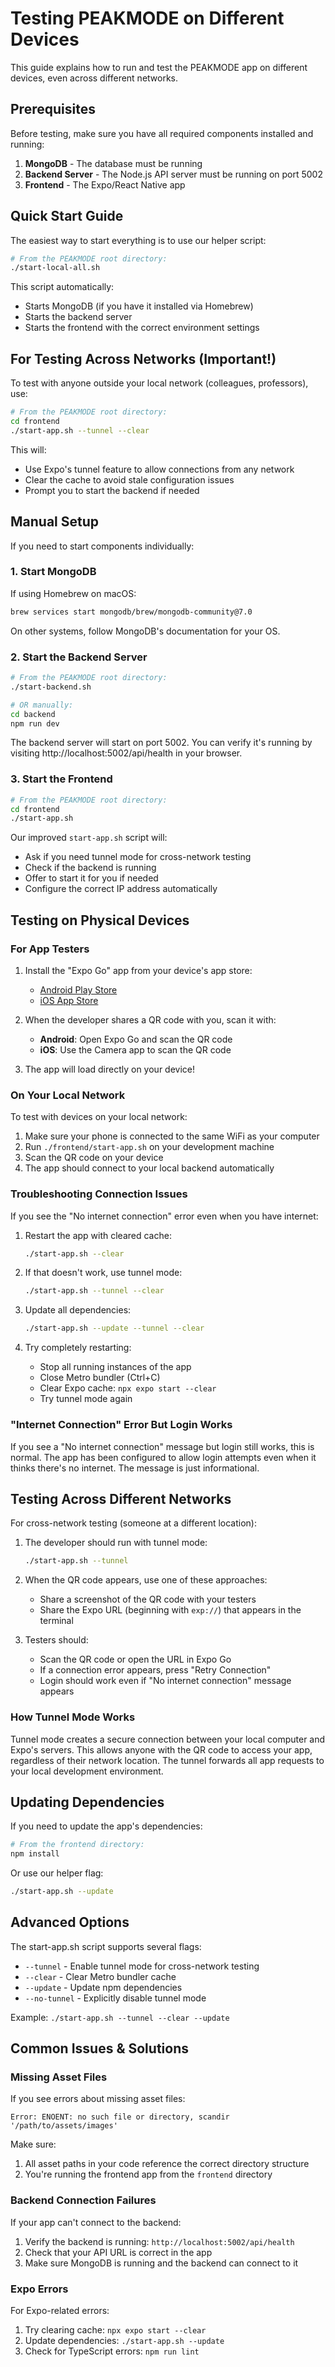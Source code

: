 # Testing PEAKMODE on Different Devices

This guide explains how to run and test the PEAKMODE app on different devices, even across different networks.

## Prerequisites

Before testing, make sure you have all required components installed and running:

1. **MongoDB** - The database must be running
2. **Backend Server** - The Node.js API server must be running on port 5002
3. **Frontend** - The Expo/React Native app

## Quick Start Guide

The easiest way to start everything is to use our helper script:

```bash
# From the PEAKMODE root directory:
./start-local-all.sh
```

This script automatically:
- Starts MongoDB (if you have it installed via Homebrew)
- Starts the backend server
- Starts the frontend with the correct environment settings

## For Testing Across Networks (Important!)

To test with anyone outside your local network (colleagues, professors), use:

```bash
# From the PEAKMODE root directory:
cd frontend
./start-app.sh --tunnel --clear
```

This will:
- Use Expo's tunnel feature to allow connections from any network
- Clear the cache to avoid stale configuration issues
- Prompt you to start the backend if needed

## Manual Setup

If you need to start components individually:

### 1. Start MongoDB

If using Homebrew on macOS:
```bash
brew services start mongodb/brew/mongodb-community@7.0
```

On other systems, follow MongoDB's documentation for your OS.

### 2. Start the Backend Server

```bash
# From the PEAKMODE root directory:
./start-backend.sh

# OR manually:
cd backend
npm run dev
```

The backend server will start on port 5002. You can verify it's running by visiting http://localhost:5002/api/health in your browser.

### 3. Start the Frontend

```bash
# From the PEAKMODE root directory:
cd frontend
./start-app.sh
```

Our improved `start-app.sh` script will:
- Ask if you need tunnel mode for cross-network testing
- Check if the backend is running
- Offer to start it for you if needed
- Configure the correct IP address automatically

## Testing on Physical Devices

### For App Testers

1. Install the "Expo Go" app from your device's app store:
   - [Android Play Store](https://play.google.com/store/apps/details?id=host.exp.exponent)
   - [iOS App Store](https://apps.apple.com/app/expo-go/id982107779)

2. When the developer shares a QR code with you, scan it with:
   - **Android**: Open Expo Go and scan the QR code
   - **iOS**: Use the Camera app to scan the QR code

3. The app will load directly on your device!

### On Your Local Network

To test with devices on your local network:

1. Make sure your phone is connected to the same WiFi as your computer
2. Run `./frontend/start-app.sh` on your development machine
3. Scan the QR code on your device
4. The app should connect to your local backend automatically

### Troubleshooting Connection Issues

If you see the "No internet connection" error even when you have internet:

1. Restart the app with cleared cache:
   ```bash
   ./start-app.sh --clear
   ```

2. If that doesn't work, use tunnel mode:
   ```bash
   ./start-app.sh --tunnel --clear
   ```

3. Update all dependencies:
   ```bash
   ./start-app.sh --update --tunnel --clear
   ```

4. Try completely restarting:
   - Stop all running instances of the app
   - Close Metro bundler (Ctrl+C)
   - Clear Expo cache: `npx expo start --clear`
   - Try tunnel mode again

### "Internet Connection" Error But Login Works

If you see a "No internet connection" message but login still works, this is normal. The app has been configured to allow login attempts even when it thinks there's no internet. The message is just informational.

## Testing Across Different Networks

For cross-network testing (someone at a different location):

1. The developer should run with tunnel mode:
   ```bash
   ./start-app.sh --tunnel
   ```

2. When the QR code appears, use one of these approaches:
   - Share a screenshot of the QR code with your testers
   - Share the Expo URL (beginning with `exp://`) that appears in the terminal

3. Testers should:
   - Scan the QR code or open the URL in Expo Go
   - If a connection error appears, press "Retry Connection"
   - Login should work even if "No internet connection" message appears

### How Tunnel Mode Works

Tunnel mode creates a secure connection between your local computer and Expo's servers. This allows anyone with the QR code to access your app, regardless of their network location. The tunnel forwards all app requests to your local development environment.

## Updating Dependencies

If you need to update the app's dependencies:

```bash
# From the frontend directory:
npm install
```

Or use our helper flag:
```bash
./start-app.sh --update
```

## Advanced Options

The start-app.sh script supports several flags:

- `--tunnel` - Enable tunnel mode for cross-network testing
- `--clear` - Clear Metro bundler cache
- `--update` - Update npm dependencies
- `--no-tunnel` - Explicitly disable tunnel mode

Example: `./start-app.sh --tunnel --clear --update`

## Common Issues & Solutions

### Missing Asset Files
If you see errors about missing asset files:
```
Error: ENOENT: no such file or directory, scandir '/path/to/assets/images'
```

Make sure:
1. All asset paths in your code reference the correct directory structure
2. You're running the frontend app from the `frontend` directory

### Backend Connection Failures
If your app can't connect to the backend:

1. Verify the backend is running: `http://localhost:5002/api/health`
2. Check that your API URL is correct in the app
3. Make sure MongoDB is running and the backend can connect to it

### Expo Errors
For Expo-related errors:

1. Try clearing cache: `npx expo start --clear`
2. Update dependencies: `./start-app.sh --update`
3. Check for TypeScript errors: `npm run lint` 